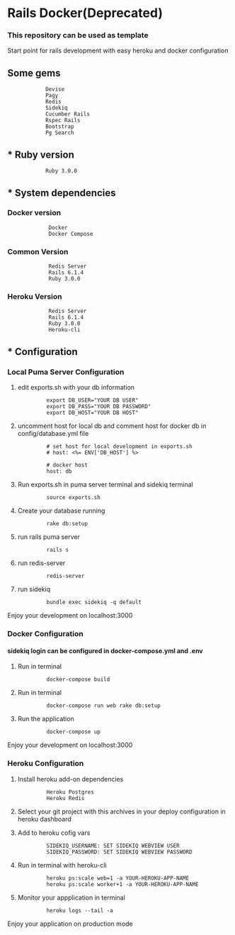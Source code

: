 # Rails Docker(Deprecated)
### This repository can be used as template

Start point for rails development with easy heroku and docker configuration

## Some gems

                Devise
                Pagy
                Redis
                Sidekiq
                Cucumber Rails
                Rspec Rails
                Bootstrap
                Pg Search

## * Ruby version
                Ruby 3.0.0

## * System dependencies

### Docker version
                 Docker
                 Docker Compose

### Common Version
                 Redis Server
                 Rails 6.1.4
                 Ruby 3.0.0

### Heroku Version
                 Redis Server
                 Rails 6.1.4
                 Ruby 3.0.0
                 Heroku-cli

## * Configuration

### Local Puma Server Configuration
1) edit exports.sh with your db information

                export DB_USER="YOUR DB USER"
                export DB_PASS="YOUR DB PASSWORD"
                export DB_HOST="YOUR DB HOST"

2) uncomment host for local db and comment host for docker db in config/database.yml file

                # set host for local development in exports.sh
                # host: <%= ENV['DB_HOST'] %> 

                # docker host
                host: db  


2) Run exports.sh in puma server terminal and sidekiq terminal

                source exports.sh

3) Create your database running

                rake db:setup

4) run rails puma server

                rails s

5) run redis-server

                redis-server

6) run sidekiq 

                bundle exec sidekiq -q default

Enjoy your development on localhost:3000

### Docker Configuration
#### sidekiq login can be configured in docker-compose.yml and .env

1) Run in terminal

                docker-compose build

2) Run in terminal

                docker-compose run web rake db:setup

3) Run the application

                docker-compose up
Enjoy your development on localhost:3000
### Heroku Configuration

1) Install heroku add-on dependencies

                Heroku Postgres
                Heroku Redis

2) Select your git project with this archives in your deploy configuration in heroku dashboard

3) Add to heroku cofig vars

                SIDEKIQ_USERNAME: SET SIDEKIQ WEBVIEW USER
                SIDEKIQ_PASSWORD: SET SIDEKIQ WEBVIEW PASSWORD

4) Run in terminal with heroku-cli

                heroku ps:scale web=1 -a YOUR-HEROKU-APP-NAME
                heroku ps:scale worker+1 -a YOUR-HEROKU-APP-NAME
     
5) Monitor your appplication in terminal

                heroku logs --tail -a

Enjoy your application on production mode
